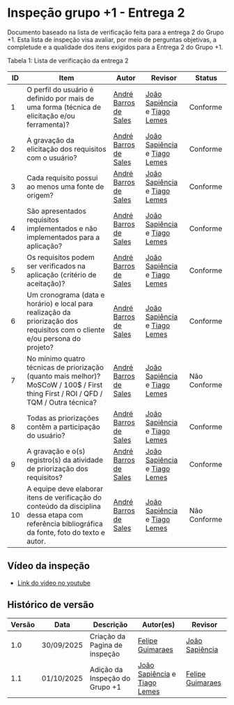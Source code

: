 # Inspeção grupo +1 - Entrega 2 

Documento baseado na lista de verificação feita para a entrega 2 do Grupo +1. Esta lista de inspeção visa avaliar, por meio de perguntas objetivas, a completude e a qualidade dos itens exigidos para a Entrega 2 do Grupo +1. 

Tabela 1: Lista de verificação da entrega 2 

| ID  | Item   | Autor  | Revisor | Status |
|-----|--------|---------|--------|--------|
| 1   | O perfil do usuário é definido por mais de uma forma (técnica de elicitação e/ou ferramenta)? | [André Barros de Sales](https://sigaa.unb.br/sigaa/public/docente/portal.jsf?siape=1314342)  |  [João Sapiência](https://github.com/JoaoSapiencia) e [Tiago Lemes](https://github.com/TiagoTeixeira-2005)  |  Conforme    |
| 2   | A gravação da elicitação dos requisitos com o usuário?  | [André Barros de Sales](https://sigaa.unb.br/sigaa/public/docente/portal.jsf?siape=1314342)  |  [João Sapiência](https://github.com/JoaoSapiencia) e [Tiago Lemes](https://github.com/TiagoTeixeira-2005)  |    Conforme    |
| 3   | Cada requisito possui ao menos uma fonte de origem?  | [André Barros de Sales](https://sigaa.unb.br/sigaa/public/docente/portal.jsf?siape=1314342) |   [João Sapiência](https://github.com/JoaoSapiencia) e [Tiago Lemes](https://github.com/TiagoTeixeira-2005)   |   Conforme     |
| 4   | São apresentados requisitos implementados e não implementados para a aplicação?   | [André Barros de Sales](https://sigaa.unb.br/sigaa/public/docente/portal.jsf?siape=1314342) |    [João Sapiência](https://github.com/JoaoSapiencia) e [Tiago Lemes](https://github.com/TiagoTeixeira-2005)     |    Conforme    |
| 5   | Os requisitos podem ser verificados na aplicação (critério de aceitação)?  | [André Barros de Sales](https://sigaa.unb.br/sigaa/public/docente/portal.jsf?siape=1314342)  |    [João Sapiência](https://github.com/JoaoSapiencia) e [Tiago Lemes](https://github.com/TiagoTeixeira-2005)  |    Conforme    |
| 6   | Um cronograma (data e horário) e local para realização da priorização dos requisitos com o cliente e/ou persona do projeto?  | [André Barros de Sales](https://sigaa.unb.br/sigaa/public/docente/portal.jsf?siape=1314342)   |    [João Sapiência](https://github.com/JoaoSapiencia) e [Tiago Lemes](https://github.com/TiagoTeixeira-2005)     |   Conforme    |
| 7   | No mínimo quatro técnicas de priorização (quanto mais melhor)? MoSCoW / 100$ / First thing First / ROI / QFD / TQM / Outra técnica?   | [André Barros de Sales](https://sigaa.unb.br/sigaa/public/docente/portal.jsf?siape=1314342)   |    [João Sapiência](https://github.com/JoaoSapiencia) e [Tiago Lemes](https://github.com/TiagoTeixeira-2005)     |    Não Conforme   |
| 8   | Todas as priorizações contêm a participação do usuário?    | [André Barros de Sales](https://sigaa.unb.br/sigaa/public/docente/portal.jsf?siape=1314342)  |    [João Sapiência](https://github.com/JoaoSapiencia) e [Tiago Lemes](https://github.com/TiagoTeixeira-2005)     |   Conforme     |
| 9   | A gravação e o(s) registro(s) da atividade de priorização dos requisitos?     | [André Barros de Sales](https://sigaa.unb.br/sigaa/public/docente/portal.jsf?siape=1314342)  |    [João Sapiência](https://github.com/JoaoSapiencia) e [Tiago Lemes](https://github.com/TiagoTeixeira-2005)   |    Conforme    |
| 10  | A equipe deve elaborar itens de verificação do conteúdo da disciplina dessa etapa com referência bibliográfica da fonte, foto do texto e autor.     | [André Barros de Sales](https://sigaa.unb.br/sigaa/public/docente/portal.jsf?siape=1314342)  |    [João Sapiência](https://github.com/JoaoSapiencia) e [Tiago Lemes](https://github.com/TiagoTeixeira-2005)     |   Não Conforme     |


## Vídeo da inspeção

- [Link do video no youtube](https://youtu.be/hcpBWjR6pKU)


## Histórico de versão

| Versão | Data | Descrição | Autor(es) | Revisor |
| ---- | ----- | ----- | ---- | ----- | 
| 1.0 | 30/09/2025 | Criação da Pagina de inspeção | [Felipe Guimaraes](https://github.com/felipegf1) | [João Sapiência](https://github.com/JoaoSapiencia) |
| 1.1 | 01/10/2025 | Adição da Inspeção do Grupo +1 | [João Sapiência](https://github.com/JoaoSapiencia) e [Tiago Lemes](https://github.com/TiagoTeixeira-2005) | [Felipe Guimaraes](https://github.com/felipegf1) |
